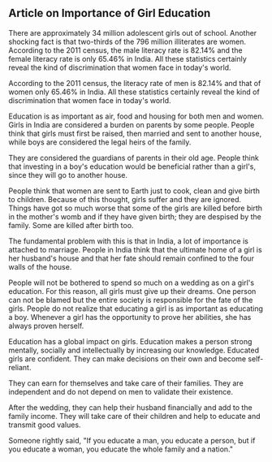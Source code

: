 ## Article on Importance of Girl Education

There are approximately 34 million adolescent girls out of school. Another shocking fact is that two-thirds of the 796 million illiterates are women. According to the 2011 census, the male literacy rate is 82.14% and the female literacy rate is only 65.46% in India. All these statistics certainly reveal the kind of discrimination that women face in today's world.

According to the 2011 census, the literacy rate of men is 82.14% and that of women only 65.46% in India. All these statistics certainly reveal the kind of discrimination that women face in today's world.

Education is as important as air, food and housing for both men and women. Girls in India are considered a burden on parents by some people. People think that girls must first be raised, then married and sent to another house, while boys are considered the legal heirs of the family.

They are considered the guardians of parents in their old age. People think that investing in a boy's education would be beneficial rather than a girl's, since they will go to another house.

People think that women are sent to Earth just to cook, clean and give birth to children. Because of this thought, girls suffer and they are ignored. Things have got so much worse that some of the girls are killed before birth in the mother's womb and if they have given birth; they are despised by the family. Some are killed after birth too.

The fundamental problem with this is that in India, a lot of importance is attached to marriage. People in India think that the ultimate home of a girl is her husband's house and that her fate should remain confined to the four walls of the house.

People will not be bothered to spend so much on a wedding as on a girl's education. For this reason, all girls must give up their dreams. One person can not be blamed but the entire society is responsible for the fate of the girls. People do not realize that educating a girl is as important as educating a boy. Whenever a girl has the opportunity to prove her abilities, she has always proven herself.

Education has a global impact on girls. Education makes a person strong mentally, socially and intellectually by increasing our knowledge. Educated girls are confident. They can make decisions on their own and become self-reliant.

They can earn for themselves and take care of their families. They are independent and do not depend on men to validate their existence.

After the wedding, they can help their husband financially and add to the family income. They will take care of their children and help to educate and transmit good values. 

Someone rightly said, "If you educate a man, you educate a person, but if you educate a woman, you educate the whole family and a nation."
